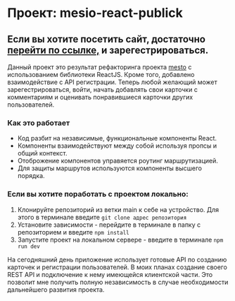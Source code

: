# Проект: mesio-react-publick

## Eсли вы хотите посетить сайт, достаточно [перейти по ссылке,](https://mycodetherapy.github.io/mesto-react-public/) и зарегестрироваться.

Данный проект это результат рефакторинга проекта [mesto](https://github.com/mycodetherapy/mesto) с использованием библиотеки ReactJS. Кроме того, добавлено взаимодействие с API регистрации. Теперь любой желающий может зарегестрироваться, войти, начать добавлять свои карточки с комментариям и оценивать понравившиеся карточки других пользователей.

### Как это работает

* Код разбит на независимые, функциональные компоненты React.
* Компоненты взаимодействуют между собой используя пропсы и общий контекст.
* Отоброжение компонентов управяется роутинг маршрутизацией.
* Для защиты маршрутов используются компоненты высшего порядка.

### Если вы хотите поработать с проектом локально:
1. Клонируйте репозиторий из ветки main к себе на устройство. Для этого в терминале введите ```git clone адрес репозитория```
2. Установите зависимости - перейдите в терминале в папку с репозиторием и введите ```npm install```
3. Запустите проект на локальном сервере - введите в терминале ```npm run dev```

На сегодняшний день приложение использует готовые API по созданию карточек и регистрации пользователей. В моих планах создание своего REST API и подключение к нему имеющейся клиентской части. Это позволит мне получить полную независимость в случае необходимости дальнейшего развития проекта.

